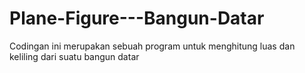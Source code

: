 # Plane-Figure---Bangun-Datar
Codingan ini merupakan sebuah program untuk menghitung luas dan keliling dari suatu bangun datar
